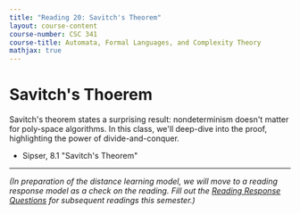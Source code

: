 ```yaml
---
title: "Reading 20: Savitch's Theorem"
layout: course-content
course-number: CSC 341
course-title: Automata, Formal Languages, and Complexity Theory
mathjax: true
---
```


# Savitch's Thoerem

Savitch's theorem states a surprising result: nondeterminism doesn't matter for poly-space algorithms.
In this class, we'll deep-dive into the proof, highlighting the power of divide-and-conquer.

+ Sipser, 8.1 "Savitch's Theorem"

---

*(In preparation of the distance learning model, we will move to a reading response model as a check on the reading.*
*Fill out the [Reading Response Questions](https://forms.office.com/Pages/ResponsePage.aspx?id=Pp5PUsr6ZE-z7K2yuu6IB9xeRJBjCu1Iq6F-foxZ0ZRUM0JWSFhYRFcxRlZHMVFDRjIyQkJRR0RUUy4u) for subsequent readings this semester.)*

